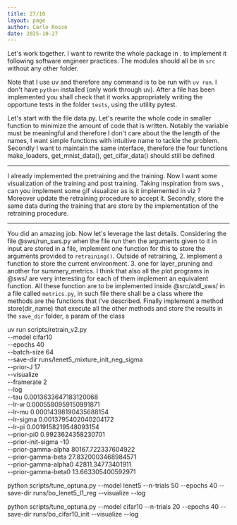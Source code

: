 ```yaml
---
title: 27/10
layout: page
author: Carlo Rosso
date: 2025-10-27
---
```


Let's work together.
I want to rewrite the whole package in . to implement it following software
engineer practices.
The modules should all be in `src` without any other folder.

Note that I use uv and therefore any command is to be run with `uv run`.
I don't have `python` installed (only work through uv).
After a file has been implemented you shall check that it works appropriately
writing the opportune tests in the folder `tests`, using the utility pytest.

Let's start with the file data.py. Let's rewrite the whole code in smaller
function to minimize the amount of code that is written. Notably the variable
must be meaningful and therefore I don't care about the the length of the
names, I want simple functions with intuitive name to tackle the problem.
Secondly I want to maintain the same interface, therefore the four functions
make_loaders, get_mnist_data(), get_cifar_data() should still be defined

---

I already implemented the pretraining and the training. Now I want some
visualization of the training and post training.
Taking inspiration from sws , can you implement some gif visualizer as is it
implemented in viz ? Moreover update the retraining procedure to accept it.
Secondly, store the same data during the training that are store by the
implementation of the retraining procedure.

---

You did an amazing job. Now let's leverage the last details. Considering the file @sws/run_sws.py when the file run then the arguments given to it in input are stored in a file, implement one function for this to store the arguments provided to `retraining()`. Outside of retraining, 2. implement a function to store the current environment. 3. one for layer_pruning and another for summery_metrics. I think that also all the plot programs in @sws/ are very interesting for each of them implement an equivalent function. All these function are to be implemented inside @src/atdl_sws/ in a file called `metrics.py`, in such file there shall be a class where the methods are the functions that I've described. Finally implement a method store(dir_name) that execute all the other methods and store the results in the `save_dir` folder, a param of the class



uv run scripts/retrain_v2.py \
    --model cifar10 \
    --epochs 40 \
    --batch-size 64 \
    --save-dir runs/lenet5_mixture_init_neg_sigma \
    --prior-J 17 \
    --visualize \
    --framerate 2 \
    --log \
    --tau 0.0013633647183120068 \
    --lr-w 0.0005580959150991871 \
    --lr-mu 0.00014398190435688154 \
    --lr-sigma 0.0013795402040204172 \
    --lr-pi 0.0019158219548093154 \
    --prior-pi0 0.9923624358230701 \
    --prior-init-sigma -10 \
    --prior-gamma-alpha 80167.722337604922 \
    --prior-gamma-beta 27.8320003468984571 \
    --prior-gamma-alpha0 42811.34773401911 \
    --prior-gamma-beta0 13.663305400592971

python scripts/tune_optuna.py --model lenet5 --n-trials 50 --epochs 40 --save-dir runs/bo_lenet5_l1_reg --visualize --log

python scripts/tune_optuna.py --model cifar10 --n-trials 20 --epochs 40 --save-dir runs/bo_cifar10_init --visualize --log

